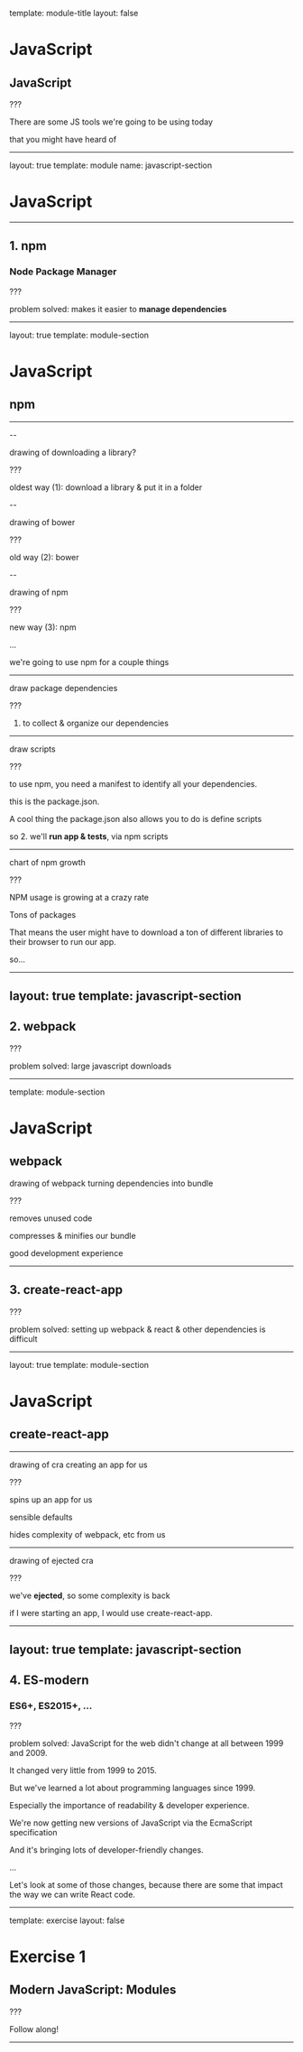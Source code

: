 
template: module-title
layout: false

# JavaScript
## JavaScript

???

There are some JS tools we're going to be using today

that you might have heard of

---

layout: true
template: module
name: javascript-section

# JavaScript

---

## 1. npm
### Node Package Manager

???

problem solved: makes it easier to **manage dependencies**

---
layout: true
template: module-section

# JavaScript
## npm

---

--

drawing of downloading a library?

???

oldest way (1): download a library & put it in a folder

--

drawing of bower

???

old way (2): bower

--

drawing of npm

???

new way (3): npm

...

we're going to use npm for a couple things

---

draw package dependencies

???

1. to collect & organize our dependencies

---

draw scripts

???

to use npm, you need a manifest to identify all your dependencies. 

this is the package.json.

A cool thing the package.json also allows you to do is define scripts 

so 2. we'll **run app & tests**, via npm scripts 

---

chart of npm growth

???

NPM usage is growing at a crazy rate

Tons of packages

That means the user might have to download a ton of different libraries to their browser to run our app.

so...

---
layout: true
template: javascript-section
---

## 2. webpack

???

problem solved: large javascript downloads

---
template: module-section

# JavaScript
## webpack

drawing of webpack turning dependencies into bundle

???

removes unused code

compresses & minifies our bundle

good development experience

---

## 3. create-react-app

???

problem solved: setting up webpack & react & other dependencies is difficult

---
layout: true
template: module-section

# JavaScript
## create-react-app
---

drawing of cra creating an app for us

???

spins up an app for us

sensible defaults

hides complexity of webpack, etc from us

---

drawing of ejected cra

???

we've **ejected**, so some complexity is back

if I were starting an app, I would use create-react-app.

---
layout: true
template: javascript-section
---

## 4. ES-modern
### ES6+, ES2015+, ...

???

problem solved: JavaScript for the web didn't change at all between 1999 and 2009.

It changed very little from 1999 to 2015.

But we've learned a lot about programming languages since 1999.

Especially the importance of readability & developer experience.

We're now getting new versions of JavaScript via the EcmaScript specification

And it's bringing lots of developer-friendly changes.

...

Let's look at some of those changes, because there are some that impact the way we can write React code.

---
template: exercise
layout: false

# Exercise 1
## Modern JavaScript: Modules

???

Follow along!

---
